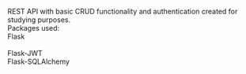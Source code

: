 REST API with basic CRUD functionality and authentication created for studying purposes.<br />
Packages used:<br />
Flask<br />
<br />
Flask-JWT<br />
Flask-SQLAlchemy<br />
